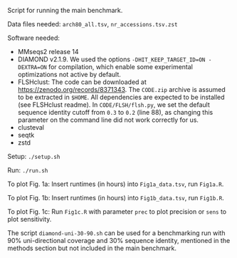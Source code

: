 Script for running the main benchmark.

Data files needed: `arch80_all.tsv`, `nr_accessions.tsv.zst`

Software needed:

- MMseqs2 release 14
- DIAMOND v2.1.9. We used the options `-DHIT_KEEP_TARGET_ID=ON -DEXTRA=ON` for compilation,
  which enable some experimental optimizations not active by default.
- FLSHclust: The code can be downloaded at https://zenodo.org/records/8371343.
  The `CODE.zip` archive is assumed to be extracted in `$HOME`. All dependencies
  are expected to be installed (see FLSHclust readme). In `CODE/FLSH/flsh.py`, we
  set the default sequence identity cutoff from `0.3` to `0.2` (line 88), as
  changing this parameter on the command line did not work correctly for us.
- clusteval
- seqtk
- zstd

Setup: `./setup.sh`

Run: `./run.sh`

To plot Fig. 1a: Insert runtimes (in hours) into `Fig1a_data.tsv`, run `Fig1a.R`.

To plot Fig. 1b: Insert runtimes (in hours) into `Fig1b_data.tsv`, run `Fig1b.R`.

To plot Fig. 1c: Run `Fig1c.R` with parameter `prec` to plot precision or `sens`
to plot sensitivity.

The script `diamond-uni-30-90.sh` can be used for a benchmarking run with 90%
uni-directional coverage and 30% sequence identity, mentioned in the methods section
but not included in the main benchmark.
